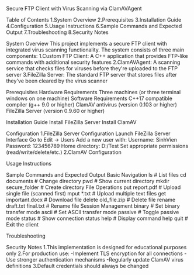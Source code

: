 Secure FTP Client with Virus Scanning via ClamAVAgent

Table of Contents
1.System Overview
2.Prerequisites
3.Installation Guide
4.Configuration
5.Usage Instructions
6.Sample Commands and Expected Output
7.Troubleshooting
8.Security Notes

System Overview
This project implements a secure FTP client with integrated virus scanning functionality. The system consists of three main components:
1.Custom FTP Client: A C++ application that provides FTP-like commands with additional security features
2.ClamAVAgent: A scanning service that checks files for viruses before they're uploaded to the FTP server
3.FileZilla Server: The standard FTP server that stores files after they've been cleared by the virus scanner

Prerequisites
Hardware Requirements
Three machines (or three terminal windows on one machine)
Software Requirements
C++17 compatible compiler (g++ 9.0 or higher)
ClamAV antivirus (version 0.103 or higher)
FileZilla Server (version 0.9.60 or higher)

Installation Guide
Install FileZilla Server
Install ClamAV

Configuration
1.FileZilla Server Configuration
Launch FileZilla Server Interface
Go to Edit → Users
Add a new user with:
Username: SinhVien
Password: 123456789
Home directory: D:/Test
Set appropriate permissions (read/write/delete/etc.)
2.ClamAV Configuration

Usage Instructions

Sample Commands and Expected Output
Basic Navigation
ls                  # List files
cd documents        # Change directory
pwd                 # Show current directory
mkdir secure_folder # Create directory
File Operations
put report.pdf                  # Upload single file (scanned first)
mput *.txt                      # Upload multiple text files
get important.docx              # Download file
delete old_file.zip             # Delete file
rename draft.txt final.txt      # Rename file
Session Management
binary          # Set binary transfer mode
ascii           # Set ASCII transfer mode
passive         # Toggle passive mode
status          # Show connection status
help            # Display command help
quit            # Exit the client

Troubleshooting

Security Notes
1.This implementation is designed for educational purposes only
2.For production use:
  -Implement TLS encryption for all connections
  -Use stronger authentication mechanisms
  -Regularly update ClamAV virus definitions
3.Default credentials should always be changed
